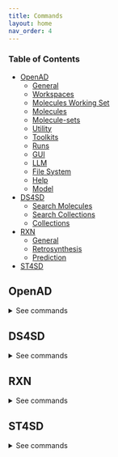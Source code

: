 ```yaml
---
title: Commands
layout: home
nav_order: 4
---
```


<!--

DO NOT EDIT
-----------
This file auto-generated.
To update it, consult instructions:
https://github.com/acceleratedscience/open-ad-toolkit/tree/main/docs

-->

### Table of Contents

-   [OpenAD](#openad)
    -   [General](#general)
    -   [Workspaces](#workspaces)
    -   [Molecules Working Set](#molecules-working-set)
    -   [Molecules](#molecules)
    -   [Molecule-sets](#molecule-sets)
    -   [Utility](#utility)
    -   [Toolkits](#toolkits)
    -   [Runs](#runs)
    -   [GUI](#gui)
    -   [LLM](#llm)
    -   [File System](#file-system)
    -   [Help](#help)
    -   [Model](#model)
-   [DS4SD](#ds4sd)
    -   [Search Molecules](#search-molecules)
    -   [Search Collections](#search-collections)
    -   [Collections](#collections)
-   [RXN](#rxn)
    -   [General](#general-1)
    -   [Retrosynthesis](#retrosynthesis)
    -   [Prediction](#prediction)
-   [ST4SD](#st4sd)

## OpenAD

<details markdown="block">
<summary>See commands</summary>

### General

`openad`{: .cmd }
Display the openad splash screen. <br><br>

`get status`{: .cmd }
Display the currently selected workspace and toolkit. <br><br>

`display history`{: .cmd }
Display the last 30 commands run in your current workspace. <br><br>

`clear sessions`{: .cmd }
Clear any other sessions that may be running. <br><br>

<br>

### Workspaces

`set workspace <workspace_name>`{: .cmd }
Change the current workspace. <br><br>

`get workspace [ <workspace_name> ]`{: .cmd }
Display details a workspace. When no workspace name is passed, details of your current workspace are displayed. <br><br>

`create workspace <workspace_name> [ description('<description>') on path '<path>' ]`{: .cmd }
Create a new workspace with an optional description and path. <br><br>

`remove workspace <workspace_name>`{: .cmd }
Remove a workspace from your registry. Note that this doesn't remove the workspace's directory. <br><br>

`list workspaces`{: .cmd }
Lists all your workspaces. <br><br>

<br>

### Molecules Working Set

`add mol|molecule <name> | <smiles> | <inchi> | <inchikey> | <cid> [ as '<name>' ] [ basic ] [ force ]`{: .cmd }
This command is how you add a molecule to a current working list of molecules in memory. When adding a molecule by name, this name will become the molecule's identifying string. <br>

It will take any molecules identifier from the following categories: <br> -`smiles ` <br> -`name or synonym` <br> -`smiles` <br> -`inchi` <br> -`inchikey ` <br> -`cid ` <br>

Options : <br> - `as <name> `: if the `as '<name>'` not used the molecule the molecule identfier will be used for the molecules name. if the `as '<name>'` not used the molecule the molecule identfier will be used for the molecules name. <br>
You can set or override an name later for any molecule with the `rename molecule` command. <br> - `basic` Creates a molecule that does not have its properties and synonyms populated with pubchem data, this feature is only valid with a SMILES molecule identifier <br> - `force`: The `force` option allows you to ovveride the confirmation that you wish to add a molecule. <br>

You can use the 'mol' shorthand instead of 'molecule'. <br>

You can specify any molecule by SMILES or InChI, and PubChem classified molecules also by name, InChIKey or their PubChem CID. <br>
A molecule identifier can be in single quotes or defined with unquoted text. If you have spaces in your molecule identifier e.g. a name, then you must user a single quoted string <br>

If you use the name of a molecule, the tool will do a caseless search of the names and synonyms first in current working list, then on pubchem. <br>

Examples of how to add a molecule to your working list: <br>

-   Add a molecule by name: <br>
    `add molecule aspirin` <br>
    or with single quotes <br>
    `display molecule 'Aspirin 325 mg'` <br>

-   Add a molecule by name and force through the acknowledgement to add it: <br>
    `add molecule aspirin force` <br>

-   Add a molecule by SMILES: <br>
    `add molecule CC(=O)OC1=CC=CC=C1C(=O)O` <br>

-   Add a molecule by SMILES without populated pubchem properties: <br>
    `add molecule CC(=O)OC1=CC=CC=C1C(=O)O basic ` <br>

-   Add a molecule by CID: <br>
    `add mol 2244` <br>

-   Add a molecule by InChI: <br>
    `add mol InChI=1S/C9H8O4/c1-6(10)13-8-5-3-2-4-7(8)9(11)12/h2-5H,1H3,(H,11,12)` <br>
    or with single quotes <br>
    `add mol 'InChI=1S/C9H8O4/c1-6(10)13-8-5-3-2-4-7(8)9(11)12/h2-5H,1H3,(H,11,12)'` <br>

-   Add a molecule by InChIKey: <br>
    `add mol BSYNRYMUTXBXSQ-UHFFFAOYSA-N` <br>

-   Add a molecule by InChIKey nd set its name to "mymol": <br>
    `add mol BSYNRYMUTXBXSQ-UHFFFAOYSA-N as 'mymol' ` <br>

-   Add a molecule by SMILES nd set its name to "mymol" and not prepopulate values from pubchem: <br>
    `add mol CC(=O)OC1=CC=CC=C1C(=O)O as 'mymol' basic ` <br><br>

`display sources <name> | <smiles> | <inchi> | <inchikey> | <cid>`{: .cmd }
Display the sources of a molecule's properties, attributing back to how they were calculated or sourced. <br>

If the requested molecule exists in your current working list, that version will be used. <br>

You can specify any molecule by SMILES or InChI, and PubChem classified molecules also by name, InChIKey or their PubChem CID. <br>
A molecule identifier can be in single quotes or defined with unquoted text. If you have spaces in your molecule identifier e.g. a name, then you must user a single quoted string <br>

If you use the name of a molecule, the tool will do a caseless search of the names and synonyms first in current working list, then on pubchem. <br><br>

`rename molecule <molecule_identifer_string> as <molecule_name>`{: .cmd }
Rename a molecule in the current working list. <br>

{MOL_SHORTHAND} <br>

Example: <br>
Let's say you've added a molecule "CC(=O)OC1=CC=CC=C1C(=O)O" to your current working list of molecules, you can then rename it as such: <br>
`rename molecule CC(=O)OC1=CC=CC=C1C(=O)O as Aspirin` <br><br>

`export molecule <name> | <smiles> | <inchi> | <inchikey> | <cid> [ as file ]`{: .cmd }
When run inside a jupyter lab notebook, this will return a dictionary of the molecule's properties. When run from the command line, or when `as file` is set, the molecule will be saved to your workspace as a JSON file, named after the molecule's identifying string. <br>
If the molecule is in your current working list it will be retrieved from there, if the molecule is not there pubchem will be called to retrieve the molecule. <br>

You can use the 'mol' shorthand instead of 'molecule'. <br>

If the requested molecule exists in your current working list, that version will be used. <br>

If you use the name of a molecule, the tool will do a caseless search of the names and synonyms first in current working list, then on pubchem. <br>

Examples <br>

-   `export molecule aspirin` <br>
-   `export molecule aspirin as file` <br><br>

`remove mol|molecule <name> | <smiles> | <inchi> | <inchikey> | <cid> [ force ]`{: .cmd }
Remove a molecule from the current working list based on a given molecule identifier. <br>

{MOL_SHORTHAND} <br>

Examples: <br>

-   Remove a molecule by name: <br>
    `remove molecule Aspirin` <br>

-   Remove a molecule by SMILES: <br>
    `remove molecule CC(=O)OC1=CC=CC=C1C(=O)O` <br>

-   Remove a molecule by InChIKey: <br>
    `remove mol  BSYNRYMUTXBXSQ-UHFFFAOYSA-N` <br>

-   Remove a molecule by InChI: <br>
    `remove mol  InChI='1S/C9H8O4/c1-6(10)13-8-5-3-2-4-7(8)9(11)12/h2-5H,1H3,(H,11,12)'` <br>

-   Remove a molecule by CID: <br>
    `remove mol 2244` <br><br>

`list molecules`{: .cmd }
List all molecules in the current working list. <br><br>

`show mols|molecules`{: .cmd }
Display the current working list of molecules in the GUI. <br><br>

`enrich molecules with analysis`{: .cmd }
This command Enriches every molecule in your current working list of molecules with the analysis results. This assumes that molecules in the current working list was the input or result for the analysis. <br>

            This command currently covers results from the following Analysis commands: <br>
            - RXN Toolkit `predict Reaction` <br>
            - RXN Toolkit `predict retrosynthesis ` <br>
            - DS4SD Toolkit `search for patents containing molecule` <br>
            - DS4SD Toolkit `search for similiar molecules` <br>

            See the Deep Search toolkit  and RXN toolkit help for further assistance on these commands.  <br><br>

`clear analysis cache`{: .cmd }
this command clears the cache of analysis results for your current workspace. <br><br>

`clear molecules`{: .cmd }
This command clears the working list of molecules. <br><br>

`load molecules using file '<csv_or_sdf_filename>' [ merge with pubchem ] [append]`{: .cmd }
This command Loads molecules from a CSV or SDF file into the molecule working list. <br>

            Options: <br>
             - you can add `merge with pubchem` to the command to fill in missing properties of the molecule. <br>
             - you can append to the existing working set using the command <cmd> append </append>  <br>

             and example data set is as follows <br>

    cid      SMILES                                                                 chemical_name                    molecular weight    xlogp3     <br>

-------- --------------------------------------------------------------------- -------------------------------- ------------------ -------- <br>
114481 C(=O)(C(C(F)(F)F)(OC(C(C(F)(F)F)(F)F)(F)F)F)O propanoic acid 330.05 3.6 <br>
67821 C(=O)(C(C(C(C(C(C(C(C(F)(F)F)(F)F)(F)F)(F)F)(F)F)(F)F)(F)F)(F)F)O Perfluorononanoic acid 464.08 5.6 <br>
9554 C(=O)(C(C(C(C(C(C(C(F)(F)F)(F)F)(F)F)(F)F)(F)F)(F)F)(F)F)O Perfluorooctanoic acid 414.07 4.9 <br>
74483 C(C(C(C(C(F)(F)S(=O)(=O)O)(F)F)(F)F)(F)F)(C(C(C(F)(F)F)(F)F)(F)F)(F)F Perfluorooctane sulfonic acid 500.13 5 <br>
67734 C(C(C(C(F)(F)S(=O)(=O)O)(F)F)(F)F)(C(C(F)(F)F)(F)F)(F)F Perfluorohexanesulphonic acid 400.12 3.7 <br>
16760155 C(C(C(C(F)(F)S(=O)(=O)[O-])(F)F)(F)F)(C(C(F)(F)F)(F)F)(F)F 399.11 3.6 <br><br>

`load molecules using dataframe <dataframe> [ merge with pubchem ] [append]`{: .cmd }
" <br>
This command Load molecules into the molecule working list from a dataframe. <br>

            Options: <br>
             - you can add `merge with pubchem` to the command to fill in missing properties of the molecule. NOTE:  this will slow the process down <br>
             - you can append to the existing working set using the command <cmd> append </append>  <br>

            an example data set that is compatible is as follows <br>


    cid      SMILES                                                                 chemical_name                    molecular weight    xlogp3     <br>

-------- --------------------------------------------------------------------- -------------------------------- ------------------ -------- <br>
114481 C(=O)(C(C(F)(F)F)(OC(C(C(F)(F)F)(F)F)(F)F)F)O propanoic acid 330.05 3.6 <br>
67821 C(=O)(C(C(C(C(C(C(C(C(F)(F)F)(F)F)(F)F)(F)F)(F)F)(F)F)(F)F)(F)F)O Perfluorononanoic acid 464.08 5.6 <br>
9554 C(=O)(C(C(C(C(C(C(C(F)(F)F)(F)F)(F)F)(F)F)(F)F)(F)F)(F)F)O Perfluorooctanoic acid 414.07 4.9 <br>
74483 C(C(C(C(C(F)(F)S(=O)(=O)O)(F)F)(F)F)(F)F)(C(C(C(F)(F)F)(F)F)(F)F)(F)F Perfluorooctane sulfonic acid 500.13 5 <br>
67734 C(C(C(C(F)(F)S(=O)(=O)O)(F)F)(F)F)(C(C(F)(F)F)(F)F)(F)F Perfluorohexanesulphonic acid 400.12 3.7 <br>
16760155 C(C(C(C(F)(F)S(=O)(=O)[O-])(F)F)(F)F)(C(C(F)(F)F)(F)F)(F)F 399.11 3.6 <br><br>

`export molecules [ as <csv_filename> ]`{: .cmd }
This command exports the molecules in the current working list of molecules. <br>

When run inside a Notebook, this will return a dataframe. When run from the command line, the molecules will be saved to your workspace as a CSV file named "result\_#.csv". The rows will be numbered with the highest number representing the latest molecule that was added. <br><br>

<br>

### Molecules

`display molecule <name> | <smiles> | <inchi> | <inchikey> | <cid>`{: .cmd }
This command will display a molecule's identifiers, propoerties, synonyms and any Analysis results it has been enriched with. <br>
if the molecule exists in the current molecule workling list in memory the molecule will be retrieved from there if not pubchem will be checked to see if the molecule and its information is avialable there. <br>

You can use the 'mol' shorthand instead of 'molecule'. <br>

If the requested molecule exists in your current working list, that version will be used. <br>

You can specify any molecule by SMILES or InChI, and PubChem classified molecules also by name, InChIKey or their PubChem CID. <br>
A molecule identifier can be in single quotes or defined with unquoted text. If you have spaces in your molecule identifier e.g. a name, then you must user a single quoted string <br>

If you use the name of a molecule, the tool will do a caseless search of the names and synonyms first in current working list, then on pubchem. <br>

Examples: <br>

-   Display a molecule by name: <br>
    `display molecule Aspirin` <br>

-   Display a molecule by SMILES: <br>
    `display molecule CC(=O)OC1=CC=CC=C1C(=O)O` <br>

-   Display a molecule by InChI: <br>
    `display mol InChI=1S/C9H8O4/c1-6(10)13-8-5-3-2-4-7(8)9(11)12/h2-5H,1H3,(H,11,12)` <br>

-   Display a molecule by InChIKey string: <br>
    `display mol BSYNRYMUTXBXSQ-UHFFFAOYSA-N` <br>

-   Display a molecule by CID: <br>
    `display mol 2244` <br><br>

`@(<name> | <smiles> | <inchi> | <inchikey> | <cid>)>><molecule_property_name>`{: .cmd }
This command request the given property of a molecule, it will first try and retrieve the provided molecule from your working list of molecules, if it is not there it will will try and retrieve the molecule from pubchem. <br>

The `@` symbol should be followed by the molecule's name, SMILES, InChI, InChIKey or CID, then after the `>>` include one of the properties mentioned below. <br>

E.g. `@aspirin>>xlogp` <br>

You can specify any molecule by SMILES or InChI, and PubChem classified molecules also by name, InChIKey or their PubChem CID. <br>
A molecule identifier can be in single quotes or defined with unquoted text. If you have spaces in your molecule identifier e.g. a name, then you must user a single quoted string <br>

If you use the name of a molecule, the tool will do a caseless search of the names and synonyms first in current working list, then on pubchem. <br>

Examples of how to retrieve the value of a molecules property: <br>

-   Obtain the molecular weight of the molecule known as Aspirin. <br>
    `@aspirin>>molecular_weight` <br>

-   Obtain the canonical smiles string for a molecule known as Aspirin. <br>
    `@aspirin>>canonical_smiles` <br>

-   Obtain a molecules xlogp value using a SMILES string. <br>
    `@CC(=O)OC1=CC=CC=C1C(=O)O>>xlogp` <br>

Available properties: `atom_stereo_count`, `bond_stereo_count`, `canonical_smiles`, `charge`, `cid`, `complexity`, `conformer_count_3d`, `conformer_id_3d`, `conformer_model_rmsd_3d`, `conformer_rmsd_3d`, `coordinate_type`, `covalent_unit_count`, `defined_atom_stereo_count`, `defined_bond_stereo_count`, `effective_rotor_count_3d`, `exact_mass`, `feature_acceptor_count_3d`, `feature_anion_count_3d`, `feature_cation_count_3d`, `feature_count_3d`, `feature_donor_count_3d`, `feature_hydrophobe_count_3d`, `feature_ring_count_3d`, `h_bond_acceptor_count`, `h_bond_donor_count`, `heavy_atom_count`, `inchi`, `inchikey`, `isomeric_smiles`, `isotope_atom_count`, `iupac_name`, `mmff94_energy_3d`, `mmff94_partial_charges_3d`, `molecular_formula`, `molecular_weight`, `molecular_weight_exact`, `monoisotopic_mass`, `multipoles_3d`, `multipoles_3d`, `pharmacophore_features_3d`, `pharmacophore_features_3d`, `rotatable_bond_count`, `sol`, `sol_classification`, `tpsa`, `undefined_atom_stereo_count`, `undefined_bond_stereo_count`, `volume_3d`, `x_steric_quadrupole_3d`, `xlogp`, `y_steric_quadrupole_3d`, `z_steric_quadrupole_3d` <br><br>

`show mol|molecule <name> | <smiles> | <inchi> | <inchikey> | <cid>`{: .cmd }
Inspect a molecule in the browser. If a molecule is not in the current Molecule Working set it will pull the result from Pubchem. <br>

{MOL_SHORTHAND} <br>

When you show a molecule by SMILES or InChI, we can display it immediately. When you show a molecule by name, InChIKey or PubChem CID, we need to first retrieve it from PubChem, which can take a few seconds. <br>

Examples: <br>

-   `show mol aspirin` <br>
-   `show mol CC(=O)OC1=CC=CC=C1C(=O)O` <br>
-   `show mol InChI=1S/C9H8O4/c1-6(10)13-8-5-3-2-4-7(8)9(11)12/h2-5H,1H3,(H,11,12)` <br>
-   `show mol 2244` <br><br>

<br>

### Molecule-sets

`save molecule-set as <molecule_set_name>`{: .cmd }
Save the current molecule workking list to a molecule-set in your workspace. <br>

Example: <br>
`save molset as my_working_set` <br><br>

`load molecule-set|molset <molecule-set_name>`{: .cmd }
Loads a molecule-set from your workspace, and replaces your current list of molecules with the molecules from the given molecule-set. <br>
Example: <br>
`load molset my_working_set` <br><br>

`merge molecule-set|molset <molecule-set_name> [merge only] [append only]`{: .cmd }
This command merges a molecule-set from your workspace into cour current working list of molecules in memory, and updates properties/Analysis in existing molecules or appends new molecules to the working list. <br>

Options: <br> - ` merge only` Only merges with existing molecules in list <br> - ` append only` Only append molecules not in list <br>
`merge molset my_working_set` <br><br>

`list molecule-sets`{: .cmd }
List all molecule sets in your workspace. <br><br>

`show molset|molecule-set '<molset_or_sdf_or_smi_path>' | using dataframe <dataframe>`{: .cmd }
Launch the molset viewer to visualize your molecule dataset. <br>

Examples: <br>

-   `show molset 'neurotransmitters.smol.json'` <br>
-   `show molset 'neurotransmitters.sdf'` <br>
-   `show molset 'neurotransmitters.smi'` <br>
-   `show molset my_dataframe` <br><br>

<br>

### Utility

`merge molecules data using dataframe <dataframe> [ merge with pubchem ]`{: .cmd }
This command merges molecules into the molecule working list from a dataframe. <br>

It takes files with the columns named: <br>

`subject or <cmd>smiles`: molecules similes string <br>
`property` : the property generation name <br>
`result` : the value of the property <br>

Sample input file <br>

subject property result <br>
-------------------------------------------------------------------- ------------------------- ----------- <br>
O=C(N)C(F)(OC(F)(F)C(F)(F)C(F)(F)F)C(F)(F)F molecular_weight 329.065 <br>
O=C(O)C(F)(NC(F)(F)C(F)(F)C(F)(F)F)C(F)(F)F molecular_weight 329.065 <br>
O=C(O)C(F)(OC(F)(F)C(F)(F)C)CF molecular_weight 240.099 <br>
O=C(O)C(F)(OC(O)(F)C(F)(F)C(F)(F)F)C(F)(F)F molecular_weight 328.058 <br>
O=C(O)C(F)(OC(Cl)(F)C(F)(F)C(F)(F)F)C(F)(F)F molecular_weight 346.504 <br>
O=C(O)C(F)(OC(F)(F)C(F)(O)C(F)(F)F)C(F)(F)F molecular_weight 328.058 <br>
O=C(O)C(F)(OC(F)(O)C(F)(F)C(F)(F)F)C(F)(F)F molecular_weight 328.058 <br>
O=C(O)C(F)(OC(F)(F)C(F)(Br)C(F)(F)F)C(F)(F)F molecular_weight 390.955 <br>
O=C(O)C(F)OC(O)(F)C(F)(F)C(F)(F)F molecular_weight 260.061 <br>

Example Command: <br>

merge molecules from a data frame called `new_props` <br>

-   ` merge molecules data using dataframe new_props` <br>

to perform the same load and merge with pubchem data simply add the `merge with pubchem` clause to the end of the command <br>

-   ` merge molecules data using dataframe new_props merge with pubchem` <br><br>

`display data '<filename.csv>'`{: .cmd }
Display data from a csv file. <br><br>

`-> result save [as '<filename.csv>']`{: .cmd }
Save table data to csv file. <br><br>

`-> result open`{: .cmd }
Explore table data in the browser. <br>
if you append `-d` to the end of the command `result open -d` display will result to data viewer. <br><br>

`-> result edit`{: .cmd }
Edit table data in the browser. <br>
if you append `-d` to the end of the command `result open -d` display will result to data viewer. <br><br>

`-> result copy`{: .cmd }
Copy table data to clipboard, formatted for spreadheet. <br><br>

`-> result display`{: .cmd }
Display the result in the CLI. <br>

        if you append `-d` to the end of the command `result open -d` display will result to data viewer. <br><br>

`-> result as dataframe`{: .cmd }
Return the result as dataframe (only for Jupyter Notebook) <br><br>

`edit config '<json_config_file>' [ schema '<schema_file>']`{: .cmd }
Edit any JSON file in your workspace directly from the CLI. If a schema is specified, it will be used for validation and documentation. <br><br>

<br>

### Toolkits

`ds4sd`{: .cmd }
Display the splash screen for the DS4SD toolkit. <br><br>

`rxn`{: .cmd }
Display the splash screen for the RXN toolkit. <br><br>

`st4sd`{: .cmd }
Display the splash screen for the ST4SD toolkit. <br><br>

`list toolkits`{: .cmd }
List all installed toolkits. To see all available toolkits, run `list all toolkits`. <br><br>

`list all toolkits`{: .cmd }
List all available toolkits. <br><br>

`add toolkit <toolkit_name>`{: .cmd }
Install a toolkit. <br><br>

`remove toolkit <toolkit_name>`{: .cmd }
Remove a toolkit from the registry. <br>

<b>Note:</b> This doesn't delete the toolkit code. If the toolkit is added again, a backup of the previous install is created in the toolkit directory at `~/.openad/toolkits`. <br><br>

`update toolkit <toolkit_name>`{: .cmd }
Update a toolkit with the latest version. It is recommended to do this on a regular basis. <br><br>

`update all toolkits`{: .cmd }
Update all installed toolkits with the latest version. Happens automatically whenever OpenAD is updated to a new version. <br><br>

`set context <toolkit_name> [ reset ]`{: .cmd }
Set your context to the chosen toolkit. By setting the context, the selected toolkit functions become available to you. The optional parameter `reset` can be used to reset your login information. <br><br>

`get context`{: .cmd }
Display the currently selected toolkit. <br><br>

`unset context`{: .cmd }
Exit your toolkit context. You will no longer have access to toolkit-specific functions. <br><br>

<br>

### Runs

`create run`{: .cmd }
Start recording a run. <br><br>

`remove run <run_name>`{: .cmd }
remove a run. <br><br>

`save run as <run_name>`{: .cmd }
Stop recording a run and save it. <br><br>

`run <run_name>`{: .cmd }
Execute a previously recorded run. This will execute every command and continue regardless of any failures. <br><br>

`list runs`{: .cmd }
List all runs saved in the current workspace. <br><br>

`display run <run_name>`{: .cmd }
Display the commands stored in a certain run. <br><br>

<br>

### GUI

`install gui`{: .cmd }
Install the OpenAD GUI (graphical user interface). <br>

The graphical user interface allows you to browse your workspace and visualize your datasets and molecules. <br><br>

`launch gui`{: .cmd }
Launch the OpenAD GUI (graphical user interface). <br><br>

`restart gui`{: .cmd }
Terminate and then restart the GUI server. <br><br>

`quit gui`{: .cmd }
Terminate the GUI server. <br><br>

<br>

### LLM

`tell me <how to do xyz>`{: .cmd }
Ask your AI assistant how to do anything in OpenAD. <br><br>

`set llm  <language_model_name>`{: .cmd }
Set the target language model name for the `tell me` command. <br><br>

`clear llm auth`{: .cmd }
Clear the language model's authentication file. <br><br>

<br>

### File System

`list files [ path ]`{: .cmd }
List al directories and files in your current workspace. <br><br>

`import from '<external_source_file>' to '<workspace_file>'`{: .cmd }
Import a file from outside OpenAD into your current workspace. <br><br>

`export from '<workspace_file>' to '<external_file>'`{: .cmd }
Export a file from your current workspace to anywhere on your hard drive. <br><br>

`copy file '<workspace_file>' to '<other_workspace_name>'`{: .cmd }
Export a file from your current workspace to another workspace. <br><br>

`remove '<filename>'`{: .cmd }
Remove a file from your current workspace. <br><br>

`open '<filename>'`{: .cmd }
Open a file or dataframe in an iframe <br>

Examples: <br>

-   `open 'base_molecules.sdf'` <br>
-   `open my_dataframe` <br><br>

<br>

### Help

`intro`{: .cmd }
Display an introduction to the OpenAD CLI. <br><br>

`docs`{: .cmd }
Open the documentation webpage. <br><br>

`?`{: .cmd }
List all available commands. <br><br>

`? ...<soft>   --> List all commands containing "..."</soft>`{: .cmd }
<br>

`... ?<soft>   --> List all commands starting with "..."</soft>`{: .cmd }
<br>

<br>

### Model

`model auth list`{: .cmd }
show authentication group mapping <br><br>

`model auth add group '<auth_group>'|<auth_group> with '<api_key>'`{: .cmd }
add an authentication group for model services to use <br><br>

`model auth remove group '<auth_group>' | <auth_group>`{: .cmd }
remove an authentication group <br><br>

`model auth add service '<service_name>'|,service_name> to group '<auth_group>'|<auth_group>`{: .cmd }
Attach an authentication group to a model service <br><br>

`model auth remove service '<service_name>'|<service_name>`{: .cmd }
Detatch an authentication group from a model service <br><br>

`model service status`{: .cmd }
Get the status of currently cataloged services <br><br>

`model service describe '<service_name>'|<service_name>`{: .cmd }
get the configuration of a service <br><br>

`model catalog list`{: .cmd }
get the list of currently cataloged services <br><br>

`uncatalog model service '<service_name>'|<service_name>`{: .cmd }
uncatalog a model service <br>

Example: <br>
`uncatalog model service 'gen'` <br><br>

`catalog model service from (remote) '<path> or <github> or <service_url>' as  '<service_name>'|<service_name>   USING (<parameter>=<value> <parameter>=<value>)`{: .cmd }
catalog a model service from a path or github or remotely from an existing OpenAD service. <br>
(USING) optional headers parameters for communication with service backend. <br>
If you are cataloging a service using a model defined in a directory, provide the absolute `<path>` of that directory in quotes. <br>

The following options require the `remote` option be declared. <br>

If you are cataloging a service using a model defined in github repository, provide the absolute `<github>` of that github directory quotes. <br>

If you are cataloging a remote service on a ip address and port provide the remote services ipaddress and port in quoted string e.g. `'0.0.0.0:8080'` <br>

`service_name`: this is the name of the service as you will define it for your usage. e.g `prop` short for properties. <br>

USING Parameters: <br>

If using a hosted service the following parameters must be supplied: <br> -`Inference-Service`: this is the name of the inference service that is hosted, it is a required parameter if cataloging a remote service. <br>
An authorization parameter is always required if cataloging a hosted service, either Auhtorisation group (`auth_group`) or Authorisation bearer_token/api_key (`Authorization`): <br> -`auth_group`: this is the name of an authorization group which contains the api_key linked to the service access. This can only be used if `Authorization` is not also defined. <br>
OR <br> -`Authorization`: this parameter is designed to be used when a `auth_group` is not defined. <br>

Example: <br>

Skypilot Deployment <br> -`catalog model service from 'git@github.com:acceleratedscience/generation_inference_service.git' as 'gen'` <br>

Service using a authentication group <br> -`catalog model service from remote '<service_url>' as  molf  USING (Inference-Service=molformer  )` <br>
` model auth add service 'molf' to group 'default'` <br>

Single Authorisation Service <br> -`openad catalog model service from remote '<service_URL>' as 'gen' USING (Inference-Service=generation Authorization='<api_key>')` <br>

Catalog a remote service shared with you: <br> -`catalog model service from remote 'http://54.235.3.243:30001' as gen` <br><br>

`model service up '<service_name>'|<service_name> [no_gpu]}`{: .cmd }
launches a cataloged model service when it was cataloged as a self managed service from a directory or github repository. <br>
If you do not want to launch a service with GPU you should specify `no_gpu` at the end of the command. <br>
Examples: <br>

-`model service up gen` <br>

-`model service up 'gen'` <br>

-`model service up gen no_gpu` <br><br>

`model service local up '<service_name>'|<service_name>`{: .cmd }
Launches a model service locally. <br>

            Example: <br>
              ` model service local up gen` <br><br>

`model service down '<service_name>'|<service_name>`{: .cmd }
Bring down a model service <br>
Examples: <br>

`model service down gen` <br>

`model service down 'gen'` <br><br>

<br>

</details>

## DS4SD

<details markdown="block">
<summary>See commands</summary>

### Search Molecules

`search for similar molecules to '<smiles>' [ save as '<filename.csv>' ]`{: .cmd }
Search for molecules that are similar to the provided molecule or molecule substructure as provided in the `<smiles_string>`. <br>

Use the `save as` clause to save the results as a csv file in your current workspace. <br>

Example: <br>
`search for similar molecules to 'C1(C(=C)C([O-])C1C)=O'` <br><br>

`search for molecules in patents from list ['<patent1>', '<patent2>', ...] | dataframe <dataframe_name> | file '<filename.csv>' [ save as '<filename.csv>' ]`{: .cmd }
Search for molecules mentioned in a defined list of patents. When sourcing patents from a CSV or DataFrame, there must be column named "PATENT ID" or "patent id". <br>

Use the `save as` clause to save the results as a csv file in your current workspace. <br>

Example: <br>
`search for molecules in patents from list ['CN108473493B','US20190023713A1']` <br><br>

`search for patents containing molecule '<smiles>' | '<inchi>' | '<inchikey>' [ save as '<filename.csv>' ]`{: .cmd }
Search for mentions of a specified molecules in registered patents. The queried molecule can be described as a SMILES string, InChI or InChiKey. <br>

Use the `save as` clause to save the results as a csv file in your current workspace. <br>

Example: <br>
`search for patents containing molecule 'CC(C)(c1ccccn1)C(CC(=O)O)Nc1nc(-c2c[nH]c3ncc(Cl)cc23)c(C#N)cc1F'` <br><br>

`search for substructure instances of '<smiles>' [ save as '<filename.csv>' ]`{: .cmd }
Search for molecules by substructure, as defined by the `<smiles_string>`. <br>

Use the `save as` clause to save the results as a csv file in your current workspace. <br>

Example: <br>
`search for substructure instances of 'C1(C(=C)C([O-])C1C)=O' save as 'my_mol'` <br><br>

<br>

### Search Collections

`search collection '<collection_name_or_key>' for '<search_string>' [ using (page_size=<int> system_id=<system_id> edit_distance=<integer> display_first=<integer>) ] show (data | docs) [ estimate only | return as data | save as '<filename.csv>' ]`{: .cmd }
Performs a document search of the Deep Search repository based on a given collection. The required `using` clause specifies the collection to search. Use `estimate only` to return only the potential number of hits. <br>

Parameters: <br>

-   `<collection_name_or_key>` The name or index key for a collection. Use the command `display all collections` to list available collections. <br>
-   `<search_string>` The search string for the search. <br>

The `<search_string>` supports elastic search string query syntax: <br>

-   `+` Signifies AND operation. <br>
-   `|` Signifies OR operation. <br>
-   `-` Negates a single token. <br>
-   `\"` Wraps a number of tokens to signify a phrase for searching. <br>
-   `*` At the end of a term -> signifies a prefix query <br>
-   `(` & `)` Signifies precedence <br>
-   `~N` After a word -> signifies edit distance (fuzziness) <br>
-   `~N` After a phrase -> signifies slop amount <br>

Options for the `using` clause: <br>

> **Note:** The `using` clause requires all enclosed parameters to be defined in the same order as listed below. <br>

-   `page_size=<integer>` Result pagination, the default is None. <br>
-   `system_id=<system_id>` System cluster id, the default is 'default'. <br>
-   `edit_distance=<integer>` (0-5) Sets the search word span criteria for key words for document searches, the default is 5. When set to 0, no snippets will be be returned. <br>
-   `display_first=<integer>` When set, the displayed result set will be truncated at the given number. <br>

Clauses: <br>

-   `show (data | docs)`: <br>
    -   `data` Display structured data from within the documents. <br>
    -   `docs` Display document context and preview snippet. <br>
        Both can be combined in a single command, e.g. `show (data docs)` <br>
-   `estimate only` Determine the potential number of hits. <br>
-   `return as data` For Notebook or API mode. Removes all styling from the Pandas DataFrame, ready for further processing. <br>

Examples: <br>

-   Look for documents that contain discussions on power conversion efficiency: <br>
    `search collection 'arxiv-abstract' for 'ide(\"power conversion efficiency\" OR PCE) AND organ*' using ( edit_distance=20 system_id=default) show (docs)` <br>

-   Search the PubChem archive for 'Ibuprofen' and display related molecules' data: <br>
    `search collection 'pubchem' for 'Ibuprofen' show (data)` <br>

-   Search for patents which mention a specific smiles molecule: <br>
    `search collection 'patent-uspto' for '\"smiles#ccc(coc(=o)cs)(c(=o)c(=o)cs)c(=o)c(=o)cs\"' show (data)` <br><br>

`display collection matches for '<search_string>' [ save as '<filename.csv>' ]`{: .cmd }
Search all collections for documents that contain a given Deep Search `<search_string>`. This is useful when narrowing down document collection(s) for subsequent search. You can use the `<index_key>` from the returned table in your next search. <br>

Use the `save as` clause to save the results as a csv file in your current workspace. <br>

Example: <br>
`display collection matches for 'Ibuprofen'` <br><br>

<br>

### Collections

`display collections in domains from list <list_of_domains> [ save as '<filename.csv>' ]`{: .cmd }
Display collections that belong to the listed domains. <br>

Use the `save as` clause to save the results as a csv file in your current workspace. <br>

Use the command `display all collections` to find available domains. <br>

Example: <br>
`display collections in domains from list ['Scientific Literature']` <br><br>

`display all collections [ save as '<filename.csv>' ]`{: .cmd }
Display all available collections in Deep Search. <br>

Use the `save as` clause to save the results as a csv file in your current workspace. <br><br>

`display collections for domain '<domain_name>'`{: .cmd }
Display the available collections in a given Deep Search domain. <br>

Use the command `display all collections` to find available domains. <br>

Example: <br>
`display collections for domain 'Business Insights'` <br><br>

`display collection details '<collection_name_or_key>'`{: .cmd }
Display the details for a specified collection. You can specify a collection by its name or key. <br>

Use the command `display all collections` to list available collections. <br>

Example: <br>
`display collection details 'Patents from USPTO'` <br><br>

<br>

</details>

## RXN

<details markdown="block">
<summary>See commands</summary>

### General

`interpret recipe '<recipe_paragraph>' | '<txt_filename>'`{: .cmd }
Build a ordered list of actions interpreted from a provided text-based recipe. The recipe can be provided as a string or as a text file from your current workspace. <br>

Examples: <br>

-   `interpret recipe 'my_recipe.txt'` <br>
-   `interpret recipe 'A solution of ((1S,2S)-1-{[(methoxymethyl-biphenyl-4-yl)-(2-pyridin-2-yl-cyclopropanecarbonyl)-amino]-methyl}-2-methyl-butyl)-carbamic acid tert-butyl ester (25 mg, 0.045 mmol) and dichloromethane (4 mL) was treated with a solution of HCl in dioxane (4 N, 0.5 mL) and the resulting reaction mixture was maintained at room temperature for 12 h. The reaction was then concentrated to dryness to afford (1R,2R)-2-pyridin-2-yl-cyclopropanecarboxylic acid ((2S,3S)-2-amino-3-methylpentyl)-(methoxymethyl-biphenyl-4-yl)-amide (18 mg, 95% yield) as a white solid.'` <br><br>

`list rxn models`{: .cmd }
Lists all RXN AI models currently available. <br><br>

<br>

### Retrosynthesis

`predict retrosynthesis '<smiles>' [ using (option1=<value> option2=<value>) ]`{: .cmd }
Perform a retrosynthesis route prediction on a molecule. <br>

> **Note:** The `using` clause requires all enclosed parameters to be defined in the same order as listed below. <br>

Optional Parameters that can be specified in the `using` clause: <br>

-   `availability_pricing_threshold=<int>` Maximum price in USD per g/ml of compounds. Default: no threshold. <br>
-   `available_smiles='<smiles>.<smiles>.<smiles>'` List of molecules available as precursors, delimited with a period. <br>
-   `exclude_smiles='<smiles>.<smiles>.<smiles>'` List of molecules to exlude from the set of precursors, delimited with a period. <br>
-   `exclude_substructures='<smiles>.<smiles>.<smiles>'` List of substructures to excludefrom the set of precursors, delimited with a period. <br>
-   `exclude_target_molecule=<boolean>` Excluded target molecule. The default is True <br>
-   `fap=<float>` Every retrosynthetic step is evaluated with the FAP, and is only retained when forward confidence is greater than the FAP value. The default is 0.6. <br>
-   `max_steps=<int>` The maximum number steps in the results. The default is 3. <br>
-   `nbeams=<int>` The maximum number of beams exploring the hypertree. The default is 10. <br>
-   `pruning_steps=<int>` The number of steps to prune a hypertree. The default is 2. <br>
-   `ai_model='<model_name>'` What model to use. Use the command `list rxn models` to list all available models. The default is '2020-07-01'. <br>

Example: <br>
`predict retrosynthesis 'BrCCc1cccc2c(Br)c3ccccc3cc12' using (max_steps=3)` <br><br>

<br>

### Prediction

`predict reaction in batch from dataframe <dataframe_name> | file '<filename.csv>' | list ['<smiles>.<smiles>','<smiles>.<smiles>'] [ using (ai_model='<ai_model>') ] [ use_saved ]`{: .cmd }
Run a batch of reaction predictions. The provided list of reactions can be specified as a DataFrame, a CSV file from your current workspace or a list of strings. When proving a DataFrame or CSV file, we will look for the "reactions" column. <br>

Reactions are defined by combining two SMILES strings delimited by a period. For example: `'BrBr.c1ccc2cc3ccccc3cc2c1'` <br>

Optional Parameters that can be specified in the `using` clause: <br>

-   `ai_model='<model_name>'` What model to use. Use the command `list rxn models` to list all available models. The default is '2020-07-01'. <br>

You can reuse previously generated results by appending the optional `use_saved` clause. This will reuse the results of a previously run command with the same parameters, if available. <br>

Examples: <br>

-   `predict reaction in batch from list ['BrBr.c1ccc2cc3ccccc3cc2c1CCO' , 'BrBr.c1ccc2cc3ccccc3cc2c1']` <br>
-   `predict reaction in batch from list ['BrBr.c1ccc2cc3ccccc3cc2c1CCO' , 'BrBr.c1ccc2cc3ccccc3cc2c1'] use_saved` <br><br>

`predict reaction '<smiles>.<smiles>' [ using (ai_model='<ai_model>') ] [ use_saved ]`{: .cmd }
Predict the reaction between two molecules. <br>

Reactions are defined by combining two SMILES strings delimited by a period. For example: `'BrBr.c1ccc2cc3ccccc3cc2c1'` <br>

Optional Parameters that can be specified in the `using` clause: <br>

-   `ai_model='<model_name>'` What model to use. Use the command `list rxn models` to list all available models. The default is '2020-07-01'. <br>

You can reuse previously generated results by appending the optional `use_saved` clause. This will reuse the results of a previously run command with the same parameters, if available. <br>

Examples: <br>

-   `predict reaction 'BrBr.c1ccc2cc3ccccc3cc2c1CCO'` <br>
-   `predict reaction 'BrBr.c1ccc2cc3ccccc3cc2c1CCO' use_saved` <br><br>

`predict reaction topn in batch from dataframe <dataframe_name> | file '<filename.csv>' | list ['<smiles>.<smiles>','<smiles>.<smiles>'] [ using (topn=<integer> ai_model='<ai_model>') ] [ use_saved ]`{: .cmd }
Run a batch of reaction predictions for topn. The provided list of reactions can be specified as a DataFrame, a CSV file from your current workspace or a list of strings. When proving a DataFrame or CSV file, we will look for the "reactions" column. <br>

Reactions are defined by combining two SMILES strings delimited by a period. For example: `'BrBr.c1ccc2cc3ccccc3cc2c1'` <br>

Optional Parameters that can be specified in the `using` clause: <br>

-   `ai_model='<model_name>'` What model to use. Use the command `list rxn models` to list all available models. The default is '2020-07-01'. <br>
-   `topn=<integer>` Defined the number of results being returned. The default value is 3. <br>

You can reuse previously generated results by appending the optional `use_saved` clause. This will reuse the results of a previously run command with the same parameters, if available. <br>

Examples: <br>

-   `predict reaction topn in batch from list ['BrBr.c1ccc2cc3ccccc3cc2c1CCO' , 'BrBr.c1ccc2cc3ccccc3cc2c1']` <br>
-   `predict reaction topn in batch from list ['BrBr.c1ccc2cc3ccccc3cc2c1CCO' , 'BrBr.c1ccc2cc3ccccc3cc2c1'] using (topn=6)` <br>
-   `predict reaction topn in batch from list ['BrBr.c1ccc2cc3ccccc3cc2c1CCO' , 'BrBr.c1ccc2cc3ccccc3cc2c1'] use_saved ` <br><br>

<br>

</details>

## ST4SD

<details markdown="block">
<summary>See commands</summary>

</details>
